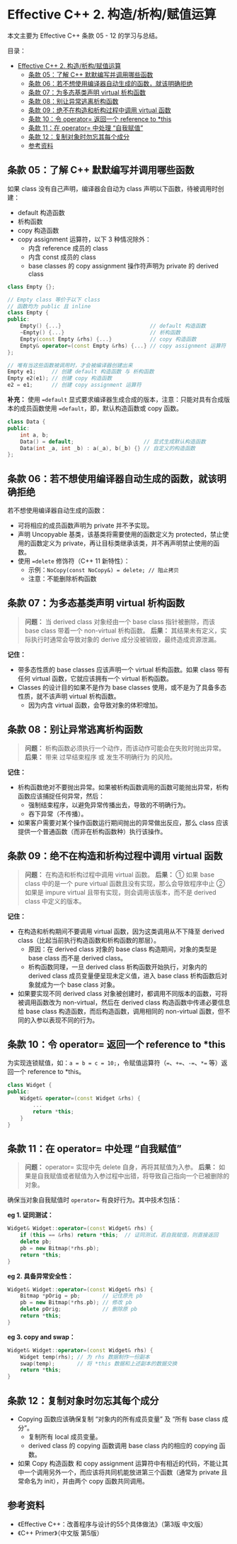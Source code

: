 # Effective C++ 2. 构造/析构/赋值运算

本文主要为 Effective C++ 条款 05 - 12 的学习与总结。

目录：

- [Effective C++ 2. 构造/析构/赋值运算](#effective-c-2-构造析构赋值运算)
  - [条款 05：了解 C++ 默默编写并调用哪些函数](#条款-05了解-c-默默编写并调用哪些函数)
  - [条款 06：若不想使用编译器自动生成的函数，就该明确拒绝](#条款-06若不想使用编译器自动生成的函数就该明确拒绝)
  - [条款 07：为多态基类声明 virtual 析构函数](#条款-07为多态基类声明-virtual-析构函数)
  - [条款 08：别让异常逃离析构函数](#条款-08别让异常逃离析构函数)
  - [条款 09：绝不在构造和析构过程中调用 virtual 函数](#条款-09绝不在构造和析构过程中调用-virtual-函数)
  - [条款 10：令 operator= 返回一个 reference to *this](#条款-10令-operator-返回一个-reference-to-this)
  - [条款 11：在 operator= 中处理 “自我赋值”](#条款-11在-operator-中处理-自我赋值)
  - [条款 12：复制对象时勿忘其每个成分](#条款-12复制对象时勿忘其每个成分)
  - [参考资料](#参考资料)

## 条款 05：了解 C++ 默默编写并调用哪些函数

如果 class 没有自己声明，编译器会自动为 class 声明以下函数，待被调用时创建：

* default 构造函数
* 析构函数
* copy 构造函数
* copy assignment 运算符，以下 3 种情况除外：
  * 内含 reference 成员的 class
  * 内含 const 成员的 class
  * base classes 的 copy assignment 操作符声明为 private 的 derived class

```C++
class Empty {};

// Empty class 等价于以下 class
// 函数均为 public 且 inline
class Empty {
public:
    Empty() {...}                            // default 构造函数
    ~Empty() {...}                           // 析构函数
    Empty(const Empty &rhs) {...}            // copy 构造函数
    Empty& operator=(const Empty &rhs) {...} // copy assignment 运算符
};

// 唯有当这些函数被调用时，才会被编译器创建出来
Empty e1;     // 创建 default 构造函数 与 析构函数
Empty e2(e1); // 创建 copy 构造函数
e2 = e1;      // 创建 copy assignment 运算符
```

**补充：** 使用 `=default` 显式要求编译器生成合成的版本，注意：只能对具有合成版本的成员函数使用 `=default`，即，默认构造函数或 copy 函数。

```C++
class Data {
public:
    int a, b;
    Data() = default;                      // 显式生成默认构造函数
    Data(int _a, int _b) : a(_a), b(_b) {} // 自定义的构造函数
};
```

## 条款 06：若不想使用编译器自动生成的函数，就该明确拒绝

若不想使用编译器自动生成的函数：

* 可将相应的成员函数声明为 private 并不予实现。
* 声明 Uncopyable 基类，该基类将需要使用的函数定义为 protected，禁止使用的函数定义为 private，再让目标类继承该类，并不再声明禁止使用的函数。
* 使用 `=delete` 修饰符（C++ 11 新特性）：
  * 示例：`NoCopy(const NoCopy&) = delete; // 阻止拷贝`
  * 注意：不能删除析构函数

## 条款 07：为多态基类声明 virtual 析构函数

> **问题：** 当 derived class 对象经由一个 base class 指针被删除，而该 base class 带着一个 non-virtual 析构函数。
> **后果：** 其结果未有定义，实际执行时通常会导致对象的 derive 成分没被销毁，最终造成资源泄漏。

**记住：**

* 带多态性质的 base classes 应该声明一个 virtual 析构函数。如果 class 带有任何 virtual 函数，它就应该拥有一个 virtual 析构函数。
* Classes 的设计目的如果不是作为 base classes 使用，或不是为了具备多态性质，就不该声明 virtual 析构函数。
  * 因为内含 virtual 函数，会导致对象的体积增加。

## 条款 08：别让异常逃离析构函数

> **问题：** 析构函数必须执行一个动作，而该动作可能会在失败时抛出异常。
> **后果：** 带来 过早结束程序 或 发生不明确行为 的风险。

**记住：**

* 析构函数绝对不要抛出异常。如果被析构函数调用的函数可能抛出异常，析构函数应该捕捉任何异常，然后：
  * 强制结束程序，以避免异常传播出去，导致的不明确行为。
  * 吞下异常（不传播）。
* 如果客户需要对某个操作函数运行期间抛出的异常做出反应，那么 class 应该提供一个普通函数（而非在析构函数种）执行该操作。

## 条款 09：绝不在构造和析构过程中调用 virtual 函数

> **问题：** 在构造和析构过程中调用 virtual 函数。
> **后果：** ① 如果 base class 中的是一个 pure virtual 函数且没有实现，那么会导致程序中止 ② 如果是 impure virtual 且带有实现，则会调用该版本，而不是 derived class 中定义的版本。

**记住：**

* 在构造和析构期间不要调用 virtual 函数，因为这类调用从不下降至 derived class（比起当前执行构造函数和析构函数的那层）。
  * 原因：在 derived class 对象的 base class 构造期间，对象的类型是 base class 而不是 derived class。
  * 析构函数同理，一旦 derived class 析构函数开始执行，对象内的 derived class 成员变量便呈现未定义值，进入 base class 析构函数后对象就成为一个 base class 对象。
* 如果要实现不同 derived class 对象被创建时，都调用不同版本的函数，可将被调用函数改为 non-virtual，然后在 derived class 构造函数中传递必要信息给 base class 构造函数，而后构造函数，调用相同的 non-virtual 函数，但不同的入参以表现不同的行为。

## 条款 10：令 operator= 返回一个 reference to *this

为实现连锁赋值，如：`a = b = c = 10;`，令赋值运算符（`=`、`+=`、`-=`、`*=` 等）返回一个 reference to *this。

```C++
class Widget {
public:
    Widget& operator=(const Widget &rhs) {
        ...
        return *this;
    }
}
```

## 条款 11：在 operator= 中处理 “自我赋值”

> **问题：** operator= 实现中先 delete 自身，再将其赋值为入参。
> **后果：** 如果是自我赋值或者赋值为入参过程中出错，将导致自己指向一个已被删除的对象。

确保当对象自我赋值时 `operator=` 有良好行为。其中技术包括：

**eg 1. 证同测试：**

```C++
Widget& Widget::operator=(const Widget& rhs) {
    if (this == &rhs) return *this;  // 证同测试，若自我赋值，则直接返回
    delete pb;
    pb = new Bitmap(*rhs.pb);
    return *this;
}
```

**eg 2. 具备异常安全性：**

```C++
Widget& Widget::operator=(const Widget& rhs) {
    Bitmap *pOrig = pb;       // 记住原先 pb
    pb = new Bitmap(*rhs.pb); // 修改 pb
    delete pOrig;             // 删除原 pb
    return *this;
}
```

**eg 3. copy and swap：**

```C++
Widget& Widget::operator=(const Widget& rhs) {
    Widget temp(rhs); // 为 rhs 数据制作一份副本
    swap(temp);       // 将 *this 数据和上述副本的数据交换
    return *this;
}
```

## 条款 12：复制对象时勿忘其每个成分

* Copying 函数应该确保复制 “对象内的所有成员变量” 及 “所有 base class 成分”。
  * 复制所有 local 成员变量。
  * derived class 的 copying 函数调用 base class 内的相应的 copying 函数。
* 如果 Copy 构造函数 和 copy assignment 运算符中有相近的代码，不能让其中一个调用另外一个，而应该将共同机能放进第三个函数（通常为 private 且常命名为 init），并由两个 copy 函数共同调用。

## 参考资料

* 《Effective C++：改善程序与设计的55个具体做法》（第3版 中文版）
* 《C++ Primer》（中文版 第5版）
